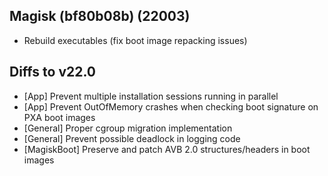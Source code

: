 ## Magisk (bf80b08b) (22003)

- Rebuild executables (fix boot image repacking issues)

## Diffs to v22.0

- [App] Prevent multiple installation sessions running in parallel
- [App] Prevent OutOfMemory crashes when checking boot signature on PXA boot images
- [General] Proper cgroup migration implementation
- [General] Prevent possible deadlock in logging code
- [MagiskBoot] Preserve and patch AVB 2.0 structures/headers in boot images

